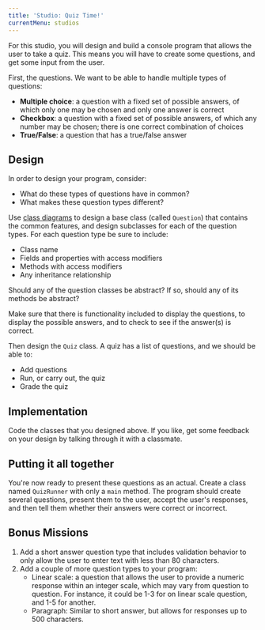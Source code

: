 ```yaml
---
title: 'Studio: Quiz Time!'
currentMenu: studios
---
```


For this studio, you will design and build a console program that allows the user to take a quiz. This means you will have to create some questions, and get some input from the user.

First, the questions. We want to be able to handle multiple types of questions:
- **Multiple choice**: a question with a fixed set of possible answers, of which only one may be chosen and only one answer is correct
- **Checkbox**: a question with a fixed set of possible answers, of which any number may be chosen; there is one correct combination of choices
- **True/False**: a question that has a true/false answer

## Design

In order to design your program, consider:

* What do these types of questions have in common?
* What makes these question types different?

Use [class diagrams](../../java4python/class-diagrams/) to design a base class (called `Question`) that contains the common features, and design subclasses for each of the question types. For each question type be sure to include:
- Class name
- Fields and properties with access modifiers
- Methods with access modifiers
- Any inheritance relationship

Should any of the question classes be abstract? If so, should any of its methods be abstract?

Make sure that there is functionality included to display the questions, to display the possible answers, and to check to see if the answer(s) is correct.

Then design the `Quiz` class. A quiz has a list of questions, and we should be able to:
- Add questions
- Run, or carry out, the quiz
- Grade the quiz

## Implementation

Code the classes that you designed above. If you like, get some feedback on your design by talking through it with a classmate.

## Putting it all together

You're now ready to present these questions as an actual. Create a class named `QuizRunner` with only a `main` method. The program should create several questions, present them to the user, accept the user's responses, and then tell them whether their answers were correct or incorrect.

## Bonus Missions

1. Add a short answer question type that includes validation behavior to only allow the user to enter text with less than 80 characters.
2. Add a couple of more question types to your program:
    - Linear scale: a question that allows the user to provide a numeric response within an integer scale, which may vary from question to question. For instance, it could be 1-3 for on linear scale question, and 1-5 for another.
    - Paragraph: Similar to short answer, but allows for responses up to 500 characters.
